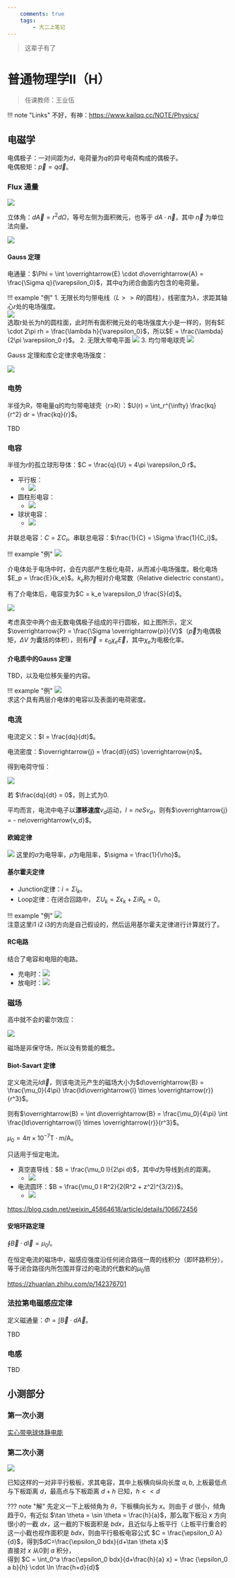 ```yaml
---
    comments: true
    tags:
        - 大二上笔记
---
```


> 这辈子有了

# 普通物理学Ⅱ（H）

> 任课教师：王业伍

!!! note "Links"
    不好，有神：https://www.kailqq.cc/NOTE/Physics/

## 电磁学
电偶极子：一对间距为$d$，电荷量为$q$的异号电荷构成的偶极子。  
电偶极矩：$\overrightarrow{p}=q \overrightarrow{d}$。

### Flux 通量

![](./assets/image.png)

立体角：$d\overrightarrow{A} = r^2 d\Omega$，等号左侧为面积微元，也等于 $dA \cdot \overrightarrow{n}$，其中 $\overrightarrow{n}$ 为单位法向量。

![](./assets/image-2.png)

#### Gauss 定理
电通量：$\Phi = \int \overrightarrow{E} \cdot d\overrightarrow{A} = \frac{\Sigma q}{\varepsilon_0}$，其中$q$为闭合曲面内包含的电荷量。

!!! example "例"
    1. 无限长均匀带电线（$L \gt \gt R$的圆柱），线密度为$\lambda$，求距其轴心$r$处的电场强度。  
        ![](./assets/image-3.png)  
        选取r处长为$h$的圆柱面，此时所有面积微元处的电场强度大小是一样的，则有$E \cdot 2\pi rh = \frac{\lambda h}{\varepsilon_0}$，所以$E = \frac{\lambda}{2\pi \varepsilon_0 r}$。
    2. 无限大带电平面
        ![](./assets/image-4.png)
    3. 均匀带电球壳
        ![](./assets/image-5.png)

Gauss 定理和库仑定律求电场强度：

![](./assets/image-6.png)
    

### 电势

半径为R，带电量q的均匀带电球壳（r>R）：$U(r) = \int_r^{\infty} \frac{kq}{r^2} dr = \frac{kq}{r}$。

TBD

### 电容
半径为$r$的孤立球形导体：$C = \frac{q}{U} = 4\pi \varepsilon_0 r$。

- 平行板：
  - ![](./assets/image-8.png)
- 圆柱形电容：
  - ![](./assets/image-9.png)
- 球状电容：
  - ![](./assets/image-10.png)

并联总电容：$C = \Sigma C_i$。串联总电容：$\frac{1}{C} = \Sigma \frac{1}{C_i}$。

!!! example "例"
    ![](./assets/image-11.png)

介电体处于电场中时，会在内部产生极化电荷，从而减小电场强度。极化电场$E_p = \frac{E}{k_e}$。$k_e$称为相对介电常数（Relative dielectric constant）。

有了介电体后，电容变为$C = k_e \varepsilon_0 \frac{S}{d}$。

![](./assets/image-12.png)

考虑真空中两个由无数电偶极子组成的平行圆板，如上图所示，定义$\overrightarrow{P} = \frac{\Sigma \overrightarrow{p}}{V}$（$\overrightarrow{p}$为电偶极矩，$\Delta V$ 为囊括的体积），则有$\overrightarrow{P} = \varepsilon_0 \chi_e \overrightarrow{E}$，其中$\chi_e$为电极化率。

#### 介电质中的Gauss 定理
TBD，以及电位移矢量的内容。

!!! example "例"
    ![](./assets/image-13.png)  
    求这个具有两层介电体的电容以及表面的电荷密度。

### 电流
电流定义：$I = \frac{dq}{dt}$。

电流密度：$\overrightarrow{j} = \frac{dI}{dS} \overrightarrow{n}$。

得到电荷守恒：

![](./assets/image-14.png)

若 $\frac{dq}{dt} = 0$，则上式为0.

平均而言，电流中电子以**漂移速度**$v_d$运动，$I = neSv_d$，则有$\overrightarrow{j} = - ne\overrightarrow{v_d}$。

#### 欧姆定律
![](./assets/image-15.png)
这里的$\sigma$为电导率，$\rho$为电阻率，$\sigma = \frac{1}{\rho}$。

#### 基尔霍夫定律

- Junction定律：$i = \Sigma i_k$。
- Loop定律：在闭合回路中， $\Sigma U_k = \Sigma \epsilon_k + \Sigma i R_k = 0$。

!!! example "例"
    ![](./assets/image-16.png)  
    注意这里i1 i2 i3的方向是自己假设的，然后运用基尔霍夫定律进行计算就行了。

#### RC电路
结合了电容和电阻的电路。

- 充电时：![](./assets/image-17.png)
- 放电时：![](./assets/image-18.png)

### 磁场

高中就不会的霍尔效应：

![](./assets/image-19.png)

磁场是非保守场，所以没有势能的概念。

#### Biot-Savart 定律
定义电流元$Id\overrightarrow{l}$，则该电流元产生的磁场大小为$d\overrightarrow{B} = \frac{\mu_0}{4\pi} \frac{Id\overrightarrow{l} \times \overrightarrow{r}}{r^3}$。

则有$\overrightarrow{B} = \int d\overrightarrow{B} = \frac{\mu_0}{4\pi} \int \frac{Id\overrightarrow{l} \times \overrightarrow{r}}{r^3}$。

$\mu_0 = 4\pi \times 10^{-7} \mathrm{T \cdot m/A}$。

只适用于恒定电流。

- 真空直导线：$B = \frac{\mu_0 I}{2\pi d}$，其中$d$为导线到点的距离。
  - ![](./assets/image-20.png)
- 电流圆环：$B = \frac{\mu_0 I R^2}{2(R^2 + z^2)^{3/2}}$。
  - ![](./assets/image-21.png)

<https://blog.csdn.net/weixin_45864618/article/details/106672456>

#### 安培环路定理
$\oint \overrightarrow{B} \cdot d\overrightarrow{l} = \mu_0 I$。

在恒定电流的磁场中，磁感应强度沿任何闭合路径一周的线积分（即环路积分），等于闭合路径内所包围并穿过的电流的代数和的$\mu_0$倍

<https://zhuanlan.zhihu.com/p/142376701>

### 法拉第电磁感应定律

定义磁通量：$\Phi = \int \overrightarrow{B} \cdot d\overrightarrow{A}$。

TBD
### 电感
TBD

## 小测部分

### 第一次小测

[实心带电球体静电能](https://chiichen.github.io/notes/College-Physics/Formula-Derivation/Electrostatic-energy-of-a-solid-charged-sphere.html#_3-%E9%9D%99%E7%94%B5%E8%83%BD)

### 第二次小测

![](./assets/image-22.png)

已知这样的一对非平行极板，求其电容，其中上板横向纵向长度 $a, b$, 上板最低点与下板距离 $d$，最高点与下板距离 $d+h$ 已知，$h<<d$

??? note "解"
    先定义一下上板倾角为 $\theta$，下板横向长为 $x$。则由于 $d$ 很小，倾角趋于0，有近似 $\tan \theta = \sin \theta = \frac{h}{a}$，那么取下板沿 $x$ 方向很小的一截 $dx$，这一截的下板面积是 $bdx$，且近似与上板平行（上板平行重合的这一小截也视作面积是 $bdx$，则由平行极板电容公式 $C = \frac{\epsilon_0 A}{d}$，得到$dC=\frac{\epsilon_0 bdx}{d+\tan \theta x}$  
    直接对 $x$ 从0到 $a$ 积分，  
    得到 $C = \int_0^a \frac{\epsilon_0 bdx}{d+\frac{h}{a} x} = \frac {\epsilon_0 a b}{h} \cdot \ln \frac{h+d}{d}$